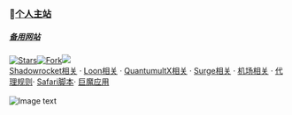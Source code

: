 ### 🔔[个人主站](https://yfamily.ml)    
##### [备用网站](https://yfamily.netlify.app)
[![Stars](https://img.shields.io/github/stars/deezertidal/shadowrocket-rules)](https://github.com/deezertidal/shadowrocket-rules/stargazers)[![Fork](https://img.shields.io/github/forks/deezertidal/shadowrocket-rules)](https://github.com/deezertidal/deezertidal/network/members)[![](https://img.shields.io/github/followers/deezertidal?label=follow&style=social)](https://github.com/deezertidal)  
[Shadowrocket相关](https://yfamily.ml/shadowrocket.html) · [Loon相关](https://yfamily.ml/loon.html) · [QuantumultX相关](https://yfamily.ml/quantumultx.html) · [Surge相关](https://yfamily.ml/surge.html) · [机场相关](https://yfamily.ml/airport.html) · [代理规则](https://yfamily.ml/rule.html)· [Safari脚本](https://yfamily.ml/script.html)· [巨魔应用](https://yfamily.ml/troll.html)  
<br>
![Image text](https://github.com/deezertidal/shadowrocket-rules/blob/main/IMG/shot1.png)  
